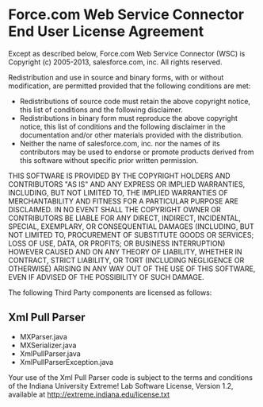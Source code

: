 # Force.com Web Service Connector End User License Agreement

Except as described below, Force.com Web Service Connector (WSC) is Copyright (c) 2005-2013, salesforce.com, inc. All rights reserved.

Redistribution and use in source and binary forms, with or without modification, are permitted provided that the following conditions are met:


* Redistributions of source code must retain the above copyright notice, this list of conditions and the following disclaimer.
* Redistributions in binary form must reproduce the above copyright notice, this list of conditions and the following disclaimer in the documentation and/or other materials provided with the distribution.
* Neither the name of salesforce.com, inc. nor the names of its contributors may be used to endorse or promote products derived from this software without specific prior written permission.

THIS SOFTWARE IS PROVIDED BY THE COPYRIGHT HOLDERS AND CONTRIBUTORS "AS IS" AND ANY EXPRESS OR IMPLIED WARRANTIES, INCLUDING, BUT NOT LIMITED TO, THE IMPLIED WARRANTIES OF MERCHANTABILITY AND FITNESS FOR A PARTICULAR PURPOSE ARE DISCLAIMED. IN NO EVENT SHALL THE COPYRIGHT OWNER OR CONTRIBUTORS BE LIABLE FOR ANY DIRECT, INDIRECT, INCIDENTAL, SPECIAL, EXEMPLARY, OR CONSEQUENTIAL DAMAGES (INCLUDING, BUT NOT LIMITED TO, PROCUREMENT OF SUBSTITUTE GOODS OR SERVICES; LOSS OF USE, DATA, OR PROFITS; OR BUSINESS INTERRUPTION) HOWEVER CAUSED AND ON ANY THEORY OF LIABILITY, WHETHER IN CONTRACT, STRICT LIABILITY, OR TORT (INCLUDING NEGLIGENCE OR OTHERWISE) ARISING IN ANY WAY OUT OF THE USE OF THIS SOFTWARE, EVEN IF ADVISED OF THE POSSIBILITY OF SUCH DAMAGE.

The following Third Party components are licensed as follows:

## Xml Pull Parser

* MXParser.java
* MXSerializer.java
* XmlPullParser.java
* XmlPullParserException.java

Your use of the Xml Pull Parser code is subject to the terms and conditions of the Indiana University Extreme! Lab Software License, Version 1.2, available at <http://extreme.indiana.edu/license.txt>

